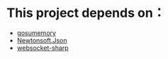 # This project depends on：
* [gosumemory](https://github.com/l3lackShark/gosumemory)
* [Newtonsoft.Json](https://github.com/JamesNK/Newtonsoft.Json)
* [websocket-sharp](https://github.com/dehealy/websocket-sharp)